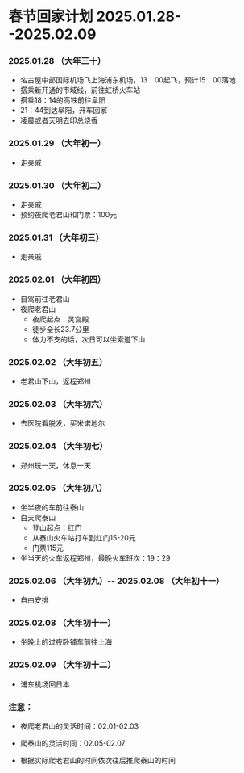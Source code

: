 # 春节回家计划 2025.01.28--2025.02.09

### 2025.01.28 （大年三十）
- 名古屋中部国际机场飞上海浦东机场，13：00起飞，预计15：00落地
- 搭乘新开通的市域线，前往虹桥火车站
- 搭乘18：14的高铁前往阜阳
- 21：44到达阜阳，开车回家
- 凌晨或者天明去印总烧香

### 2025.01.29 （大年初一）
- 走亲戚

### 2025.01.30 （大年初二）
- 走亲戚
- 预约夜爬老君山和门票：100元

### 2025.01.31 （大年初三）
- 走亲戚

### 2025.02.01 （大年初四）
- 自驾前往老君山
- 夜爬老君山
  - 夜爬起点：灵宫殿
  - 徒步全长23.7公里
  - 体力不支的话，次日可以坐索道下山
 
### 2025.02.02 （大年初五）
- 老君山下山，返程郑州

### 2025.02.03 （大年初六）
- 去医院看脱发，买米诺地尔

### 2025.02.04 （大年初七）
- 郑州玩一天，休息一天

### 2025.02.05 （大年初八）
- 坐半夜的车前往泰山
- 白天爬泰山
  - 登山起点：红门
  - 从泰山火车站打车到红门15-20元
  - 门票115元
- 坐当天的火车返程郑州，最晚火车班次：19：29

### 2025.02.06 （大年初九）-- 2025.02.08 （大年初十一）
- 自由安排
  
### 2025.02.08 （大年初十一）
- 坐晚上的过夜卧铺车前往上海

### 2025.02.09 （大年初十二）
- 浦东机场回日本

### 注意：
- 夜爬老君山的灵活时间：02.01-02.03

- 爬泰山的灵活时间：02.05-02.07

- 根据实际爬老君山的时间依次往后推爬泰山的时间
